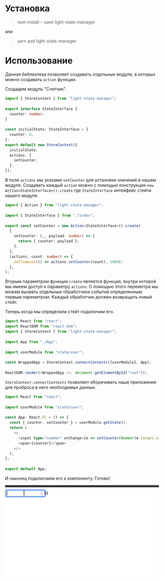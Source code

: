 # Установка

> npm install --save light-state-manager

или

> yarn add light-state-manager

# Использование

Данная библиотека позволяет создавать отдельные модули, в которых можно создавать `action` функции.

Создадим модуль "Счетчик".

```typescript jsx
import { StoreContext } from "light-state-manager";

export interface StateInterface {
  counter: number;
}

const initialState: StateInterface = {
  counter: 0,
};
export default new StoreContext({
  initialState,
  actions: {
    setCounter,
  },
});
```

В поле `actions` мы указами `setCounter` для установки значений в нашем модуле. Создавать каждый `action` можно с помощью конструкции `new Action<StateInterface>().create` где `StateInterface` интейфейс стейта нашего модуля.

```typescript jsx
import { Action } from "light-state-manager";

import { StateInterface } from "./index";

export const setCounter = new Action<StateInterface>().create(
  {
    setCounter: (_, payload: number) => {
      return { counter: payload };
    },
  },
  (actions, count: number) => {
    setTimeout(() => actions.setCounter(count), 1000);
  },
);
```

Вторым параметром функции `create` является функция, внутри которой мы имеем доступ к параметру `actions`. С помощью этого переметра мы можем вызвать отдельные обработчики событий определенным первым пареметром. Каждый обработчик должен возвращать новый стейт.

Теперь когда мы определили стейт подключим его.

```typescript jsx
import React from "react";
import ReactDOM from "react-dom";
import { StoreContext } from "light-state-manager";

import App from "./App";

import userModule from "state/user";

const WrappedApp = StoreContext.connectContexts([userModule], App);

ReactDOM.render(<WrappedApp />, document.getElementById("root"));
```

`StoreContext.connectContexts` позволяет оборачивать наше приложение для проброса в него необходимых данных.

```typescript jsx
import React from "react";

import userModule from "state/user";

const App: React.FC = () => {
  const { counter, setCounter } = userModule.getState();
  return (
    <>
      <input type="number" onChange={e => setCounter(Number(e.target.value))} />
      <span>{counter}</span>
    </>
  );
};

export default App;
```

И наконец подключаем его к компоненту. Готово!

![Farmers Market Finder Demo](./desc/demo.gif)
